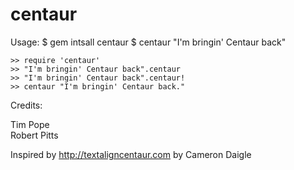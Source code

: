 centaur
=======

Usage:
    $ gem intsall centaur
    $ centaur "I'm bringin' Centaur back"

    >> require 'centaur'
    >> "I'm bringin' Centaur back".centaur
    >> "I'm bringin' Centaur back".centaur!
    >> centaur "I'm bringin' Centaur back."

Credits:

Tim Pope  
Robert Pitts

Inspired by <http://textaligncentaur.com> by Cameron Daigle
